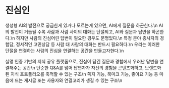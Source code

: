 # 진심인
생성형 AI의 발전으로 궁금한게 있거나 모르는게 있으면, AI에게 질문을 하곤한다.\n
AI의 발전이 거듭될 수록 사람과 사람 사이의 대화는 단절되고, AI와 질문과 답변을 하곤한다.\n
하지만 사람의 진심어린 답변이 필요한 경우도 분명있다.\n
특정 분야 종사자의 경험담, 정서적인 고민상담 등 사람 대 사람의 대화는 반드시 필요하다.\n
우리는 이러한 단절을 연결하는 사람의 진심을 연결하는 공간을 만들고자한다.\n

실명 인증 기반의 지식 공유 플랫폼으로, 진심이 담긴 질문과 경험에서 우러난 답변을 연결해주는 공간\n
단순한 Q&A를 넘어 답변자가 자신의 경험을 콘텐츠화하고, 브랜드화된 지식 포트폴리오를 축적할 수 있는 구조\n
쪽지 기능, 북마크 기능, 좋아요 기능 등 마음에 드는 게시글 또는 사용자와 연결고리가 생길 수 있는 구조\n


